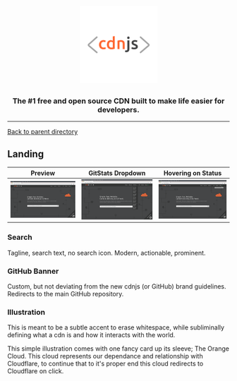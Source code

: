 <h1 align="center">
    <a href="https://cdnjs.com"><img src="https://raw.githubusercontent.com/cdnjs/brand/master/logo/standard/dark-512.png" width="175px" alt="< cdnjs >"></a>
</h1>
 
<h3 align="center">The #1 free and open source CDN built to make life easier for developers.</h3>

---

[Back to parent directory](..)

## Landing

| Preview | GitStats Dropdown | Hovering on Status |
|---------|-------------------|--------------------|
| [![](Landing.png)](Landing.png) | [![](Landing_GitStats_Dropdown.png)](Landing_GitStats_Dropdown.png) | [![](Landing_Status_Hover.png)](Landing_Status_Hover.png) |

### Search

Tagline, search text, no search icon. Modern, actionable, prominent.

### GitHub Banner

Custom, but not deviating from the new cdnjs (or GitHub) brand guidelines. Redirects to the main GitHub repository.

### Illustration

This is meant to be a subtle accent to erase whitespace, while subliminally defining what a cdn is and how it interacts
 with the world. 

This simple illustration comes with one fancy card up its sleeve; The Orange Cloud. This cloud represents our dependance
 and relationship with Cloudflare, to continue that to it's proper end this cloud redirects to Cloudflare on click.